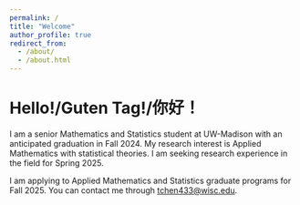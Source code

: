 ```yaml
---
permalink: /
title: "Welcome"
author_profile: true
redirect_from: 
  - /about/
  - /about.html
---
```


Hello!/Guten Tag!/你好！
======
I am a senior Mathematics and Statistics student at UW-Madison with an anticipated graduation in Fall 2024. My research interest is Applied Mathematics with statistical theories. I am seeking research experience in the field for Spring 2025. 

I am applying to Applied Mathematics and Statistics graduate programs for Fall 2025. You can contact me through tchen433@wisc.edu.
